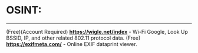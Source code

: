 # OSINT:
-----
(Free)(Account Required) **https://wigle.net/index** - Wi-Fi Google, Look Up BSSID, IP, and other related 802.11 protocol data. 
(Free) **https://exifmeta.com/** - Online EXIF dataprint viewer.
